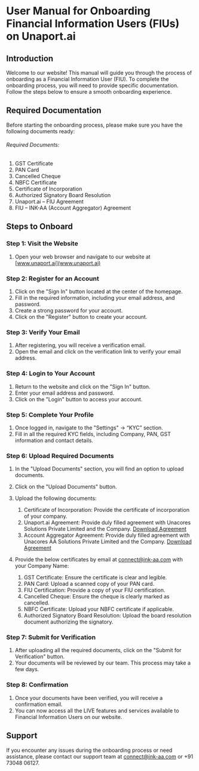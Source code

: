 # User Manual for Onboarding Financial Information Users (FIUs) on Unaport.ai

## Introduction
Welcome to our website! This manual will guide you through the process of onboarding as a Financial Information User (FIU). To complete the onboarding process, you will need to provide specific documentation. Follow the steps below to ensure a smooth onboarding experience.

## Required Documentation
Before starting the onboarding process, please make sure you have the following documents ready:
###### Required Documents:
1. GST Certificate
2. PAN Card
3. Cancelled Cheque
4. NBFC Certificate
5. Certificate of Incorporation
6. Authorized Signatory Board Resolution
7. Unaport.ai – FIU Agreement
8. FIU – INK-AA (Account Aggregator) Agreement

## Steps to Onboard

### Step 1: Visit the Website
1. Open your web browser and navigate to our website at [www.unaport.ai](www.unaport.ai)

### Step 2: Register for an Account
1. Click on the "Sign In" button located at the center of the homepage.
2. Fill in the required information, including your email address, and password.
3. Create a strong password for your account.
4. Click on the "Register" button to create your account.

### Step 3: Verify Your Email
1. After registering, you will receive a verification email.
2. Open the email and click on the verification link to verify your email address.

### Step 4: Login to Your Account
1. Return to the website and click on the "Sign In" button.
2. Enter your email address and password.
3. Click on the "Login" button to access your account.

### Step 5: Complete Your Profile
1. Once logged in, navigate to the "Settings" -> “KYC” section.
2. Fill in all the required KYC fields, including Company, PAN, GST information and contact details.

### Step 6: Upload Required Documents
1. In the "Upload Documents" section, you will find an option to upload documents.
2. Click on the "Upload Documents" button.
3. Upload the following documents:
      1. Certificate of Incorporation: Provide the certificate of incorporation of your company.
      2. Unaport.ai Agreement: Provide duly filled agreement with Unacores Solutions Private Limited and the Company. [Download Agreement](https://sandbox-fiu-public-docs.s3.ap-south-1.amazonaws.com/FIU-Onboarding-Docs/Unaport+Agreement.docx)
      3. Account Aggregator Agreement: Provide duly filled agreement with Unacores AA Solutions Private Limited and the Company. [Download Agreement](https://sandbox-fiu-public-docs.s3.ap-south-1.amazonaws.com/FIU-Onboarding-Docs/INKAA+and+FIU+Agreement.docx)

4. Provide the below certificates by email at connect@ink-aa.com with your Company Name:
      1. GST Certificate: Ensure the certificate is clear and legible.
      2. PAN Card: Upload a scanned copy of your PAN card.
      3. FIU Certification: Provide a copy of your FIU certification.
      4. Cancelled Cheque: Ensure the cheque is clearly marked as cancelled.
      5. NBFC Certificate: Upload your NBFC certificate if applicable.
      6. Authorized Signatory Board Resolution: Upload the board resolution document authorizing the signatory.

### Step 7: Submit for Verification
1. After uploading all the required documents, click on the "Submit for Verification" button.
2. Your documents will be reviewed by our team. This process may take a few days.

### Step 8: Confirmation
1. Once your documents have been verified, you will receive a confirmation email.
2. You can now access all the LIVE features and services available to Financial Information Users on our website.

## Support
If you encounter any issues during the onboarding process or need assistance, please contact our support team at connect@ink-aa.com or +91 73048 06127.
